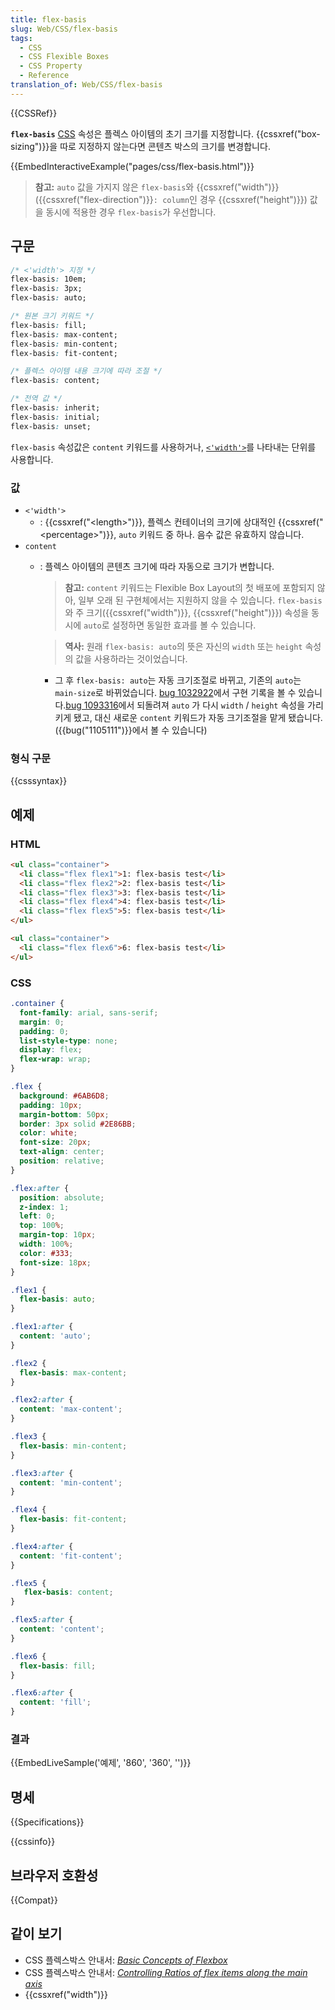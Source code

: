```yaml
---
title: flex-basis
slug: Web/CSS/flex-basis
tags:
  - CSS
  - CSS Flexible Boxes
  - CSS Property
  - Reference
translation_of: Web/CSS/flex-basis
---
```


{{CSSRef}}

**`flex-basis`** [CSS](/ko/docs/Web/CSS) 속성은 플렉스 아이템의 초기 크기를 지정합니다. {{cssxref("box-sizing")}}을 따로 지정하지 않는다면 콘텐츠 박스의 크기를 변경합니다.

{{EmbedInteractiveExample("pages/css/flex-basis.html")}}

> **참고:** `auto` 값을 가지지 않은 `flex-basis`와 {{cssxref("width")}}({{cssxref("flex-direction")}}`: column`인 경우 {{cssxref("height")}}) 값을 동시에 적용한 경우 `flex-basis`가 우선합니다.

## 구문

```css
/* <'width'> 지정 */
flex-basis: 10em;
flex-basis: 3px;
flex-basis: auto;

/* 원본 크기 키워드 */
flex-basis: fill;
flex-basis: max-content;
flex-basis: min-content;
flex-basis: fit-content;

/* 플렉스 아이템 내용 크기에 따라 조절 */
flex-basis: content;

/* 전역 값 */
flex-basis: inherit;
flex-basis: initial;
flex-basis: unset;
```

`flex-basis` 속성값은 `content` 키워드를 사용하거나, [`<'width'>`](#width)를 나타내는 단위를 사용합니다.

### 값

- `<'width'>`
  - : {{cssxref("&lt;length&gt;")}}, 플렉스 컨테이너의 크기에 상대적인 {{cssxref("&lt;percentage&gt;")}}, `auto` 키워드 중 하나. 음수 값은 유효하지 않습니다.
- `content`
  - : 플렉스 아이템의 콘텐츠 크기에 따라 자동으로 크기가 변합니다.
    > **참고:** `content` 키워드는 Flexible Box Layout의 첫 배포에 포함되지 않아, 일부 오래 된 구현체에서는 지원하지 않을 수 있습니다. `flex-basis`와 주 크기({{cssxref("width")}}, {{cssxref("height")}}) 속성을 동시에 `auto`로 설정하면 동일한 효과를 볼 수 있습니다.

    > **역사:** 원래 `flex-basis: auto`의 뜻은 자신의 `width` 또는 `height` 속성의 값을 사용하라는 것이었습니다.

    - 그 후 `flex-basis: auto`는 자동 크기조절로 바뀌고, 기존의 `auto`는 `main-size`로 바뀌었습니다. [bug 1032922](https://bugzilla.mozilla.org/show_bug.cgi?id=1032922)에서 구현 기록을 볼 수 있습니다.[bug 1093316](https://bugzilla.mozilla.org/show_bug.cgi?id=1093316)에서 되돌려져 `auto` 가 다시 `width` / `height` 속성을 가리키게 됐고, 대신 새로운 `content` 키워드가 자동 크기조절을 맡게 됐습니다. ({{bug("1105111")}}에서 볼 수 있습니다)

### 형식 구문

{{csssyntax}}

## 예제

### HTML

```html
<ul class="container">
  <li class="flex flex1">1: flex-basis test</li>
  <li class="flex flex2">2: flex-basis test</li>
  <li class="flex flex3">3: flex-basis test</li>
  <li class="flex flex4">4: flex-basis test</li>
  <li class="flex flex5">5: flex-basis test</li>
</ul>

<ul class="container">
  <li class="flex flex6">6: flex-basis test</li>
</ul>
```

### CSS

```css
.container {
  font-family: arial, sans-serif;
  margin: 0;
  padding: 0;
  list-style-type: none;
  display: flex;
  flex-wrap: wrap;
}

.flex {
  background: #6AB6D8;
  padding: 10px;
  margin-bottom: 50px;
  border: 3px solid #2E86BB;
  color: white;
  font-size: 20px;
  text-align: center;
  position: relative;
}

.flex:after {
  position: absolute;
  z-index: 1;
  left: 0;
  top: 100%;
  margin-top: 10px;
  width: 100%;
  color: #333;
  font-size: 18px;
}

.flex1 {
  flex-basis: auto;
}

.flex1:after {
  content: 'auto';
}

.flex2 {
  flex-basis: max-content;
}

.flex2:after {
  content: 'max-content';
}

.flex3 {
  flex-basis: min-content;
}

.flex3:after {
  content: 'min-content';
}

.flex4 {
  flex-basis: fit-content;
}

.flex4:after {
  content: 'fit-content';
}

.flex5 {
   flex-basis: content;
}

.flex5:after {
  content: 'content';
}

.flex6 {
  flex-basis: fill;
}

.flex6:after {
  content: 'fill';
}
```

### 결과

{{EmbedLiveSample('예제', '860', '360', '')}}

## 명세

{{Specifications}}

{{cssinfo}}

## 브라우저 호환성

{{Compat}}

## 같이 보기

- CSS 플렉스박스 안내서: _[Basic Concepts of Flexbox](/ko/docs/Web/CSS/CSS_Flexible_Box_Layout/Basic_Concepts_of_Flexbox)_
- CSS 플렉스박스 안내서: _[Controlling Ratios of flex items along the main axis](/ko/docs/Web/CSS/CSS_Flexible_Box_Layout/Controlling_Ratios_of_Flex_Items_Along_the_Main_Ax)_
- {{cssxref("width")}}
